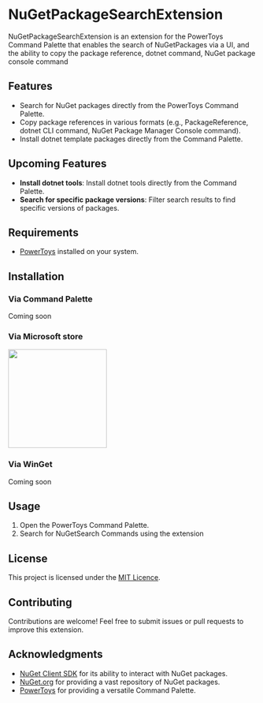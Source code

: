 # NuGetPackageSearchExtension

NuGetPackageSearchExtension is an extension for the PowerToys Command Palette that enables the search of NuGetPackages via a UI, and the ability to copy the package reference, dotnet command, NuGet package console command

## Features

- Search for NuGet packages directly from the PowerToys Command Palette.
- Copy package references in various formats (e.g., PackageReference, dotnet CLI command, NuGet Package Manager Console command).
- Install dotnet template packages directly from the Command Palette.

## Upcoming Features
- **Install dotnet tools**: Install dotnet tools directly from the Command Palette.
- **Search for specific package versions**: Filter search results to find specific versions of packages.

## Requirements

- [PowerToys](https://github.com/microsoft/PowerToys) installed on your system.

## Installation

### Via Command Palette

Coming soon

### Via Microsoft store

<a href="https://apps.microsoft.com/detail/9N4PJSLKJ4ST?mode=direct">
 <img src="https://get.microsoft.com/images/en-us%20dark.svg" width="200"/>
</a>

### Via WinGet

Coming soon

## Usage

1. Open the PowerToys Command Palette.
2. Search for NuGetSearch Commands using the extension


## License

This project is licensed under the [MIT Licence](LICENCE).

## Contributing

Contributions are welcome! Feel free to submit issues or pull requests to improve this extension.

## Acknowledgments

- [NuGet Client SDK](https://learn.microsoft.com/en-us/nuget/reference/nuget-client-sdk) for its ability to interact with NuGet packages.
- [NuGet.org](https://www.nuget.org) for providing a vast repository of NuGet packages.
- [PowerToys](https://github.com/microsoft/PowerToys) for providing a versatile Command Palette.
